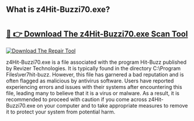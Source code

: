 ## What is z4Hit-Buzzi70.exe? 

# <h2><a href="https://exedetect.com/download.php?z4Hit-Buzzi70.exe">🔗 👉 Download The z4Hit-Buzzi70.exe Scan Tool</a></h2>

[![Download The Repair Tool](https://exedetect.com/download-button.jpg)](https://exedetect.com/download.php?z4Hit-Buzzi70.exe)

z4Hit-Buzzi70.exe is a file associated with the program Hit-Buzz published by Revizer Technologies. It is typically found in the directory C:\Program Files\ver7hit-buzz. However, this file has garnered a bad reputation and is often flagged as malicious by antivirus software. Users have reported experiencing errors and issues with their systems after encountering this file, leading many to believe that it is a virus or malware. As a result, it is recommended to proceed with caution if you come across z4Hit-Buzzi70.exe on your computer and to take appropriate measures to remove it to protect your system from potential harm.
